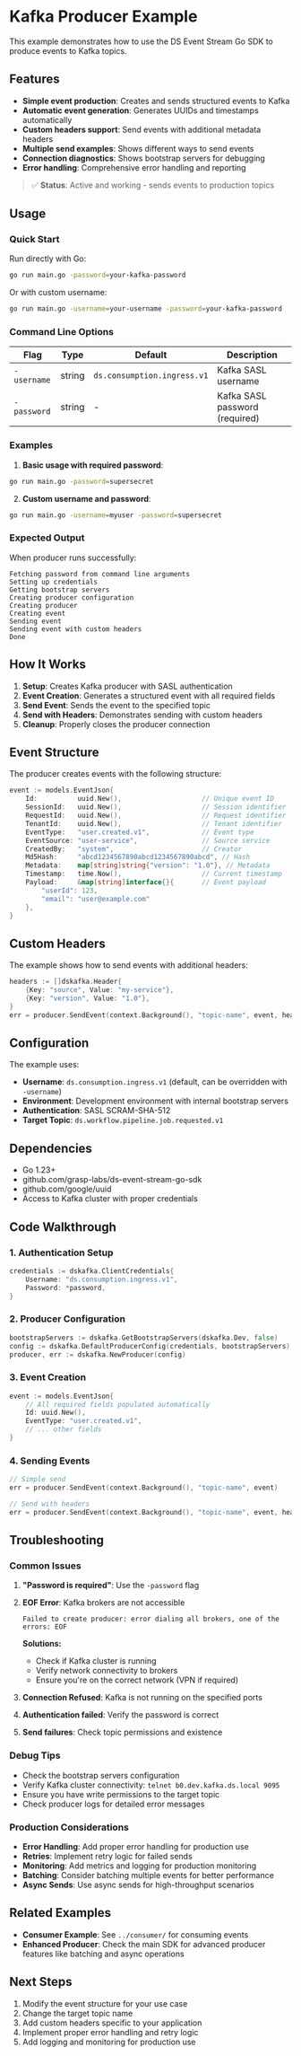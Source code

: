 # Kafka Producer Example

This example demonstrates how to use the DS Event Stream Go SDK to produce events to Kafka topics.

## Features

- **Simple event production**: Creates and sends structured events to Kafka
- **Automatic event generation**: Generates UUIDs and timestamps automatically
- **Custom headers support**: Send events with additional metadata headers
- **Multiple send examples**: Shows different ways to send events
- **Connection diagnostics**: Shows bootstrap servers for debugging
- **Error handling**: Comprehensive error handling and reporting

> ✅ **Status**: Active and working - sends events to production topics

## Usage

### Quick Start

Run directly with Go:

```bash
go run main.go -password=your-kafka-password
```

Or with custom username:

```bash
go run main.go -username=your-username -password=your-kafka-password
```

### Command Line Options

| Flag | Type | Default | Description |
|------|------|---------|-------------|
| `-username` | string | `ds.consumption.ingress.v1` | Kafka SASL username |
| `-password` | string | - | Kafka SASL password (required) |

### Examples

1. **Basic usage with required password**:
```bash
go run main.go -password=supersecret
```

2. **Custom username and password**:
```bash
go run main.go -username=myuser -password=supersecret
```

### Expected Output

When producer runs successfully:
```
Fetching password from command line arguments
Setting up credentials
Getting bootstrap servers
Creating producer configuration
Creating producer
Creating event
Sending event
Sending event with custom headers
Done
```

## How It Works

1. **Setup**: Creates Kafka producer with SASL authentication
2. **Event Creation**: Generates a structured event with all required fields
3. **Send Event**: Sends the event to the specified topic
4. **Send with Headers**: Demonstrates sending with custom headers
5. **Cleanup**: Properly closes the producer connection

## Event Structure

The producer creates events with the following structure:

```go
event := models.EventJson{
    Id:          uuid.New(),                    // Unique event ID
    SessionId:   uuid.New(),                    // Session identifier
    RequestId:   uuid.New(),                    // Request identifier  
    TenantId:    uuid.New(),                    // Tenant identifier
    EventType:   "user.created.v1",             // Event type
    EventSource: "user-service",                // Source service
    CreatedBy:   "system",                      // Creator
    Md5Hash:     "abcd1234567890abcd1234567890abcd", // Hash
    Metadata:    map[string]string{"version": "1.0"}, // Metadata
    Timestamp:   time.Now(),                    // Current timestamp
    Payload:     &map[string]interface{}{       // Event payload
        "userId": 123, 
        "email": "user@example.com"
    },
}
```

## Custom Headers

The example shows how to send events with additional headers:

```go
headers := []dskafka.Header{
    {Key: "source", Value: "my-service"},
    {Key: "version", Value: "1.0"},
}
err = producer.SendEvent(context.Background(), "topic-name", event, headers...)
```

## Configuration

The example uses:
- **Username**: `ds.consumption.ingress.v1` (default, can be overridden with `-username`)
- **Environment**: Development environment with internal bootstrap servers
- **Authentication**: SASL SCRAM-SHA-512
- **Target Topic**: `ds.workflow.pipeline.job.requested.v1`

## Dependencies

- Go 1.23+
- github.com/grasp-labs/ds-event-stream-go-sdk
- github.com/google/uuid
- Access to Kafka cluster with proper credentials

## Code Walkthrough

### 1. Authentication Setup
```go
credentials := dskafka.ClientCredentials{
    Username: "ds.consumption.ingress.v1",
    Password: *password,
}
```

### 2. Producer Configuration
```go
bootstrapServers := dskafka.GetBootstrapServers(dskafka.Dev, false)
config := dskafka.DefaultProducerConfig(credentials, bootstrapServers)
producer, err := dskafka.NewProducer(config)
```

### 3. Event Creation
```go
event := models.EventJson{
    // All required fields populated automatically
    Id: uuid.New(),
    EventType: "user.created.v1",
    // ... other fields
}
```

### 4. Sending Events
```go
// Simple send
err = producer.SendEvent(context.Background(), "topic-name", event)

// Send with headers
err = producer.SendEvent(context.Background(), "topic-name", event, headers...)
```

## Troubleshooting

### Common Issues

1. **"Password is required"**: Use the `-password` flag
2. **EOF Error**: Kafka brokers are not accessible
   ```
   Failed to create producer: error dialing all brokers, one of the errors: EOF
   ```
   **Solutions:**
   - Check if Kafka cluster is running
   - Verify network connectivity to brokers
   - Ensure you're on the correct network (VPN if required)

3. **Connection Refused**: Kafka is not running on the specified ports
4. **Authentication failed**: Verify the password is correct
5. **Send failures**: Check topic permissions and existence

### Debug Tips

- Check the bootstrap servers configuration
- Verify Kafka cluster connectivity: `telnet b0.dev.kafka.ds.local 9095`
- Ensure you have write permissions to the target topic
- Check producer logs for detailed error messages

### Production Considerations

- **Error Handling**: Add proper error handling for production use
- **Retries**: Implement retry logic for failed sends
- **Monitoring**: Add metrics and logging for production monitoring
- **Batching**: Consider batching multiple events for better performance
- **Async Sends**: Use async sends for high-throughput scenarios

## Related Examples

- **Consumer Example**: See `../consumer/` for consuming events
- **Enhanced Producer**: Check the main SDK for advanced producer features like batching and async operations

## Next Steps

1. Modify the event structure for your use case
2. Change the target topic name
3. Add custom headers specific to your application
4. Implement proper error handling and retry logic
5. Add logging and monitoring for production use